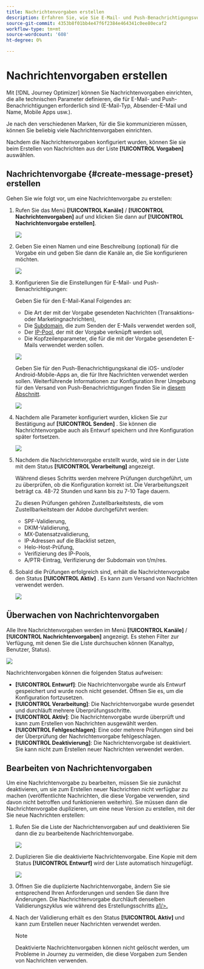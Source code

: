 ```yaml
---
title: Nachrichtenvorgaben erstellen
description: Erfahren Sie, wie Sie E-Mail- und Push-Benachrichtigungsvorgaben erstellen
source-git-commit: 4353b8f01bb4e47f6f2384e464341c0ee80ecaf2
workflow-type: tm+mt
source-wordcount: '608'
ht-degree: 0%

---
```



# Nachrichtenvorgaben erstellen

Mit [!DNL Journey Optimizer] können Sie Nachrichtenvorgaben einrichten, die alle technischen Parameter definieren, die für E-Mail- und Push-Benachrichtigungen erforderlich sind (E-Mail-Typ, Absender-E-Mail und Name, Mobile Apps usw.).

Je nach den verschiedenen Marken, für die Sie kommunizieren müssen, können Sie beliebig viele Nachrichtenvorgaben einrichten.

Nachdem die Nachrichtenvorgaben konfiguriert wurden, können Sie sie beim Erstellen von Nachrichten aus der Liste **[!UICONTROL Vorgaben]** auswählen.

## Nachrichtenvorgabe {#create-message-preset} erstellen

Gehen Sie wie folgt vor, um eine Nachrichtenvorgabe zu erstellen:

1. Rufen Sie das Menü **[!UICONTROL Kanäle]** / **[!UICONTROL Nachrichtenvorgaben]** auf und klicken Sie dann auf **[!UICONTROL Nachrichtenvorgabe erstellen]**.

   ![](../assets/preset-create.png)

1. Geben Sie einen Namen und eine Beschreibung (optional) für die Vorgabe ein und geben Sie dann die Kanäle an, die Sie konfigurieren möchten.

   ![](../assets/preset-general.png)

1. Konfigurieren Sie die Einstellungen für E-Mail- und Push-Benachrichtigungen:

   Geben Sie für den E-Mail-Kanal Folgendes an:

   * Die Art der mit der Vorgabe gesendeten Nachrichten (Transaktions- oder Marketingnachrichten),
   * Die [Subdomain](about-subdomain-delegation.md), die zum Senden der E-Mails verwendet werden soll,
   * Der [IP-Pool](ip-pools.md), der mit der Vorgabe verknüpft werden soll,
   * Die Kopfzeilenparameter, die für die mit der Vorgabe gesendeten E-Mails verwendet werden sollen.

   ![](../assets/preset-email.png)

   Geben Sie für den Push-Benachrichtigungskanal die iOS- und/oder Android-Mobile-Apps an, die für Ihre Nachrichten verwendet werden sollen. Weiterführende Informationen zur Konfiguration Ihrer Umgebung für den Versand von Push-Benachrichtigungen finden Sie in [diesem Abschnitt](../push-configuration.md).

   ![](../assets/preset-push.png)

1. Nachdem alle Parameter konfiguriert wurden, klicken Sie zur Bestätigung auf **[!UICONTROL Senden]** . Sie können die Nachrichtenvorgabe auch als Entwurf speichern und ihre Konfiguration später fortsetzen.

   ![](../assets/preset-submit.png)

1. Nachdem die Nachrichtenvorgabe erstellt wurde, wird sie in der Liste mit dem Status **[!UICONTROL Verarbeitung]** angezeigt.

   Während dieses Schritts werden mehrere Prüfungen durchgeführt, um zu überprüfen, ob die Konfiguration korrekt ist. Die Verarbeitungszeit beträgt ca. 48-72 Stunden und kann bis zu 7-10 Tage dauern.

   Zu diesen Prüfungen gehören Zustellbarkeitstests, die vom Zustellbarkeitsteam der Adobe durchgeführt werden:

   * SPF-Validierung,
   * DKIM-Validierung,
   * MX-Datensatzvalidierung,
   * IP-Adressen auf die Blacklist setzen,
   * Helo-Host-Prüfung,
   * Verifizierung des IP-Pools,
   * A/PTR-Eintrag, Verifizierung der Subdomain von t/m/res.

1. Sobald die Prüfungen erfolgreich sind, erhält die Nachrichtenvorgabe den Status **[!UICONTROL Aktiv]** . Es kann zum Versand von Nachrichten verwendet werden.

   <!-- later on, users will be notified in Pulse -->

   ![](../assets/preset-active.png)

## Überwachen von Nachrichtenvorgaben

Alle Ihre Nachrichtenvorgaben werden im Menü **[!UICONTROL Kanäle]** / **[!UICONTROL Nachrichtenvorgaben]** angezeigt. Es stehen Filter zur Verfügung, mit denen Sie die Liste durchsuchen können (Kanaltyp, Benutzer, Status).

![](../assets/preset-filters.png)

Nachrichtenvorgaben können die folgenden Status aufweisen:

* **[!UICONTROL Entwurf]**: Die Nachrichtenvorgabe wurde als Entwurf gespeichert und wurde noch nicht gesendet. Öffnen Sie es, um die Konfiguration fortzusetzen.
* **[!UICONTROL Verarbeitung]**: Die Nachrichtenvorgabe wurde gesendet und durchläuft mehrere Überprüfungsschritte.
* **[!UICONTROL Aktiv]**: Die Nachrichtenvorgabe wurde überprüft und kann zum Erstellen von Nachrichten ausgewählt werden.
* **[!UICONTROL Fehlgeschlagen]**: Eine oder mehrere Prüfungen sind bei der Überprüfung der Nachrichtenvorgabe fehlgeschlagen.
* **[!UICONTROL Deaktivierung]**: Die Nachrichtenvorgabe ist deaktiviert. Sie kann nicht zum Erstellen neuer Nachrichten verwendet werden.

## Bearbeiten von Nachrichtenvorgaben

Um eine Nachrichtenvorgabe zu bearbeiten, müssen Sie sie zunächst deaktivieren, um sie zum Erstellen neuer Nachrichten nicht verfügbar zu machen (veröffentlichte Nachrichten, die diese Vorgabe verwenden, sind davon nicht betroffen und funktionieren weiterhin). Sie müssen dann die Nachrichtenvorgabe duplizieren, um eine neue Version zu erstellen, mit der Sie neue Nachrichten erstellen:

1. Rufen Sie die Liste der Nachrichtenvorgaben auf und deaktivieren Sie dann die zu bearbeitende Nachrichtenvorgabe.

   ![](../assets/preset-deactivate.png)

1. Duplizieren Sie die deaktivierte Nachrichtenvorgabe. Eine Kopie mit dem Status **[!UICONTROL Entwurf]** wird der Liste automatisch hinzugefügt.

   ![](../assets/preset-duplicated.png)

1. Öffnen Sie die duplizierte Nachrichtenvorgabe, ändern Sie sie entsprechend Ihren Anforderungen und senden Sie dann Ihre Änderungen. Die Nachrichtenvorgabe durchläuft denselben Validierungszyklus wie während des Erstellungsschritts [a1/>.](#create-message-preset)

1. Nach der Validierung erhält es den Status **[!UICONTROL Aktiv]** und kann zum Erstellen neuer Nachrichten verwendet werden.

   >[!NOTE]
   >
   >Deaktivierte Nachrichtenvorgaben können nicht gelöscht werden, um Probleme in Journey zu vermeiden, die diese Vorgaben zum Senden von Nachrichten verwenden.
